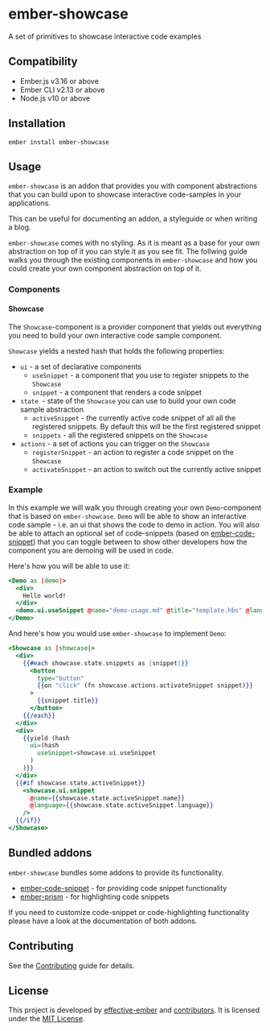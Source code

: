 ember-showcase
==============================================================================

A set of primitives to showcase interactive code examples


Compatibility
------------------------------------------------------------------------------

* Ember.js v3.16 or above
* Ember CLI v2.13 or above
* Node.js v10 or above


Installation
------------------------------------------------------------------------------

```
ember install ember-showcase
```


Usage
------------------------------------------------------------------------------

`ember-showcase` is an addon that provides you with component abstractions
that you can build upon to showcase interactive code-samples in your
applications.

This can be useful for documenting an addon, a styleguide or when writing
a blog.

`ember-showcase` comes with no styling. As it is meant as a base for your own
abstraction on top of it you can style it as you see fit. The follwing guide
walks you through the existing components in `ember-showcase` and how you could
create your own component abstraction on top of it.

### Components

#### Showcase

The `Showcase`-component is a provider component that yields out everything you
need to build your own interactive code sample component.

`Showcase` yields a nested hash that holds the following properties:

* `ui` - a set of declarative components
  * `useSnippet` - a component that you use to register snippets to the `Showcase`
  * `snippet` - a component that renders a code snippet
* `state `- state of the `Showcase` you can use to build your own code sample
  abstraction
  * `activeSnippet` - the currently active code snippet of all all the registered
    snippets. By default this will be the first registered snippet
  * `snippets` - all the registered snippets on the `Showcase`
* `actions` - a set of actions you can trigger on the `Showcase`
  * `registerSnippet` - an action to register a code snippet on the `Showcase`
  * `activateSnippet` - an action to switch out the currently active snippet

### Example

In this example we will walk you through creating your own `Demo`-component
that is based on `ember-showcase`. `Demo` will be able to show an interactive
code sample - i.e. an ui that shows the code to demo in action. You will also
be able to attach an optional set of code-snippets (based on
[ember-code-snippet](https://github.com/ef4/ember-code-snippet)) that you can
toggle between to show other developers how the component you are demoing will
be used in code.

Here's how you will be able to use it:

```hbs
<Demo as |demo|>
  <div>
    Hello world!
  </div>
  <demo.ui.useSnippet @name="demo-usage.md" @title="template.hbs" @language="html" />
</Demo>
```

And here's how you would use `ember-showcase` to implement `Demo`:

```hbs
<Showcase as |showcase|>
  <div>
    {{#each showcase.state.snippets as |snippet|}}
      <button
        type="button"
        {{on "click" (fn showcase.actions.activateSnippet snippet)}}
      >
        {{snippet.title}}
      </button>
    {{/each}}
  </div>
  <div>
    {{yield (hash
      ui=(hash
        useSnippet=showcase.ui.useSnippet
      )
    )}}
  </div>
  {{#if showcase.state.activeSnippet}}
    <showcase.ui.snippet
      @name={{showcase.state.activeSnippet.name}}
      @language={{showcase.state.activeSnippet.language}}
    />
  {{/if}}
</Showcase>
```

Bundled addons
------------------------------------------------------------------------------

`ember-showcase` bundles some addons to provide its functionality.

* [ember-code-snippet](https://github.com/ef4/ember-code-snippet) - for providing code snippet functionality
* [ember-prism](https://github.com/shipshapecode/ember-prism) - for highlighting code snippets

If you need to customize code-snippet or code-highlighting functionality please
have a look at the documentation of both addons.

Contributing
------------------------------------------------------------------------------

See the [Contributing](CONTRIBUTING.md) guide for details.


License
------------------------------------------------------------------------------
This project is developed by [effective-ember](https://www.effective-ember.com/) and [contributors](https://github.com/LevelbossMike/ember-showcase/graphs/contributors). It is licensed under the [MIT License](LICENSE.md).
